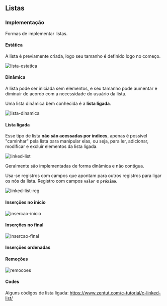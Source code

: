 ## Listas

### Implementação

Formas de implementar listas.

#### Estática

A lista é previamente criada, logo seu tamanho é definido logo no começo.

![lista-estatica](../images/list/lista-estatica.svg)

#### Dinâmica

A lista pode ser iniciada sem elementos, e seu tamanho pode aumentar e diminuir
de acordo com a necessidade do usuário da lista.

Uma lista dinâmica bem conhecida é a **lista ligada**.

![lista-dinamica](../images/list/lista-dinamica.svg)

#### Lista ligada

Esse tipo de lista **não são acessadas por índices**, apenas é possível "caminhar"
pela lista para manipular elas, ou seja, para ler, adicionar, modificar e excluir
elementos da lista ligada.

![linked-list](../images/list/linked-list.svg)

Geralmente são implementadas de forma dinâmica e não contígua.

Usa-se registros com campos que apontam para outros registros para ligar os nós
da lista. Registro com campos **`valor`** e **`próximo`**.

![linked-list-reg](../images/list/linked-list-reg.svg)

#### Inserções no início

![insercao-inicio](../images/list/insercao-inicio.svg)

#### Inserções no final

![insercao-final](../images/list/insercao-final.svg)

#### Inserções ordenadas

#### Remoções

![remocoes](../images/list/remocoes.svg)


#### Codes

Alguns códigos de lista ligada: https://www.zentut.com/c-tutorial/c-linked-list/
